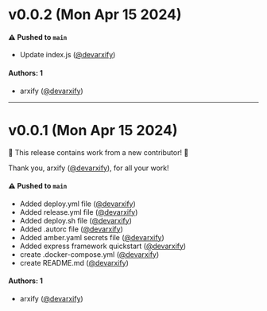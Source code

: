 # v0.0.2 (Mon Apr 15 2024)

#### ⚠️ Pushed to `main`

- Update index.js ([@devarxify](https://github.com/devarxify))

#### Authors: 1

- arxify ([@devarxify](https://github.com/devarxify))

---

# v0.0.1 (Mon Apr 15 2024)

:tada: This release contains work from a new contributor! :tada:

Thank you, arxify ([@devarxify](https://github.com/devarxify)), for all your work!

#### ⚠️ Pushed to `main`

- Added deploy.yml file ([@devarxify](https://github.com/devarxify))
- Added release.yml file ([@devarxify](https://github.com/devarxify))
- Added deploy.sh file ([@devarxify](https://github.com/devarxify))
- Added .autorc file ([@devarxify](https://github.com/devarxify))
- Added amber.yaml secrets file ([@devarxify](https://github.com/devarxify))
- Added express framework quickstart ([@devarxify](https://github.com/devarxify))
- create .docker-compose.yml ([@devarxify](https://github.com/devarxify))
- create README.md ([@devarxify](https://github.com/devarxify))

#### Authors: 1

- arxify ([@devarxify](https://github.com/devarxify))
